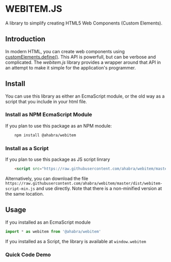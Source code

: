 # WEBITEM.JS
A library to simplify creating HTML5 Web Components (Custom Elements).

## Introduction
In modern HTML, you can create web components using [customElements.define()](https://developer.mozilla.org/en-US/docs/Web/Web_Components). This API is powerfull, but can be verbose and complicated. The _webitem.js_ library provides a wrapper around that API in an attempt to make it simple for the application's programmer.

## Install
You can use this library as either an EcmaScript module, or the old way as a script that you include in your html file.

### Install as NPM EcmaScript Module
If you plan to use this package as an NPM module:

```bash
    npm install @ahabra/webitem
```

### Install as a Script
If you plan to use this package as JS script linrary

```html
    <script src="https://raw.githubusercontent.com/ahabra/webitem/master/dist/webitem-script-min.js"></script>
```

Alternatively, you can download the file `https://raw.githubusercontent.com/ahabra/webitem/master/dist/webitem-script-min.js` and use directly. Note that there is a non-minified version at the same location.

## Usage
If you installed as an EcmaScript module
```js
import * as webitem from '@ahabra/webitem'
```

If you installed as a Script, the library is available at `window.webitem`

### Quick Code Demo

